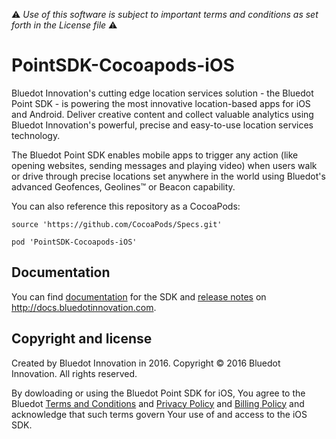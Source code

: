 :warning: *Use of this software is subject to important terms and conditions as set forth in the License file* :warning:

# PointSDK-Cocoapods-iOS

Bluedot Innovation's cutting edge location services solution - the Bluedot Point SDK - is powering the most innovative location-based apps for iOS and Android. Deliver creative content and collect valuable analytics using Bluedot Innovation's powerful, precise and easy-to-use location services technology.

The Bluedot Point SDK enables mobile apps to trigger any action (like opening websites, sending messages and playing video) when users walk or drive through precise locations set anywhere in the world using Bluedot's advanced Geofences, Geolines™ or Beacon capability.

You can also reference this repository as a CocoaPods:

````
source 'https://github.com/CocoaPods/Specs.git'

pod 'PointSDK-Cocoapods-iOS'
````
## Documentation

You can find [documentation](http://docs.bluedotinnovation.com/display/DEVDOC10/iOS+SDK) for the SDK and [release notes](http://docs.bluedotinnovation.com/display/DEVDOC10/Version+Release+Notes) on http://docs.bluedotinnovation.com.

## Copyright and license

Created by Bluedot Innovation in 2016.
Copyright © 2016 Bluedot Innovation. All rights reserved.

By dowloading or using the Bluedot Point SDK for iOS, You agree to the Bluedot [Terms and Conditions](http://www.bluedotinnovation.com/html/downloads/pdfs/terms-and-conditions-bluedot-070814.pdf)
and [Privacy Policy](http://www.bluedotinnovation.com/html/downloads/pdfs/privacy-policy-bluedot-170815.pdf)
and [Billing Policy](http://www.bluedotinnovation.com/html/downloads/pdfs/privacy-policy-bluedot-170815.pdf)
and acknowledge that such terms govern Your use of and access to the iOS SDK.

